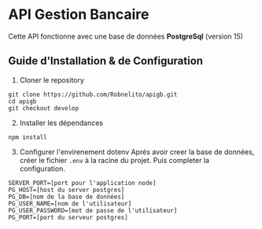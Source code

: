 # API Gestion Bancaire

Cette API fonctionne avec une base de données **PostgreSql** (version 15)

## Guide d'Installation & de Configuration

1. Cloner le repository

````console
git clone https://github.com/Robnelito/apigb.git
cd apigb
git checkout develop
````

2. Installer les dépendances

```console
npm install
```

3. Configurer l'envirenement dotenv
   Aprés avoir creer la base de données, créer le fichier ``.env`` à la racine du projet. Puis completer la
   configuration.

```.text
SERVER_PORT=[port pour l'application node]
PG_HOST=[host du server postgres]
PG_DB=[nom de la base de données]
PG_USER_NAME=[nom de l'utilisateur]
PG_USER_PASSWORD=[mot de passe de l'utilisateur]
PG_PORT=[port du serveur postgres] 
```
